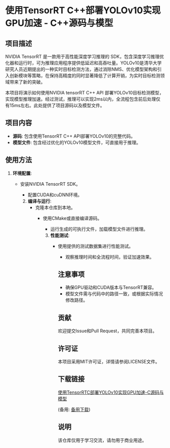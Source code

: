 # 使用TensorRT C++部署YOLOv10实现GPU加速 - C++源码与模型

## 项目描述

NVIDIA TensorRT 是一款用于高性能深度学习推理的 SDK，包含深度学习推理优化器和运行时，可为推理应用程序提供低延迟和高吞吐量。YOLOv10是清华大学研究人员近期提出的一种实时目标检测方法，通过消除NMS、优化模型架构和引入创新模块等策略，在保持高精度的同时显著降低了计算开销，为实时目标检测领域带来了新的突破。

本项目将演示如何使用NVIDIA tensorRT C++ API 部署YOLOv10目标检测模型，实现模型推理加速。经过测试，推理可以实现2ms以内，全流程包含前后处理仅有15ms左右。此处提供了项目源码以及模型文件。

## 项目内容

- **源码**: 包含使用TensorRT C++ API部署YOLOv10的完整代码。
- **模型文件**: 包含经过优化的YOLOv10模型文件，可直接用于推理。

## 使用方法

1. **环境配置**:
   - 安装NVIDIA TensorRT SDK。
      - 配置CUDA和cuDNN环境。

      2. **编译与运行**:
         - 克隆本仓库到本地。
            - 使用CMake或直接编译源码。
               - 运行生成的可执行文件，加载模型文件进行推理。

               3. **性能测试**:
                  - 使用提供的测试数据集进行性能测试。
                     - 观察推理时间和全流程时间，验证加速效果。

                     ## 注意事项

                     - 确保GPU驱动和CUDA版本与TensorRT兼容。
                     - 模型文件需与代码中的路径一致，或根据实际情况修改路径。

                     ## 贡献

                     欢迎提交Issue和Pull Request，共同完善本项目。

                     ## 许可证

                     本项目采用MIT许可证，详情请参阅LICENSE文件。

                     ## 下载链接
                     [使用TensorRTC部署YOLOv10实现GPU加速-C源码与模型](https://pan.quark.cn/s/0b53adff5633) 

                     (备用: [备用下载](https://pan.baidu.com/s/1D41GQKyf-qy1RE0jfMmHrQ?pwd=1234))

                     ## 说明

                     该仓库仅用于学习交流，请勿用于商业用途。
